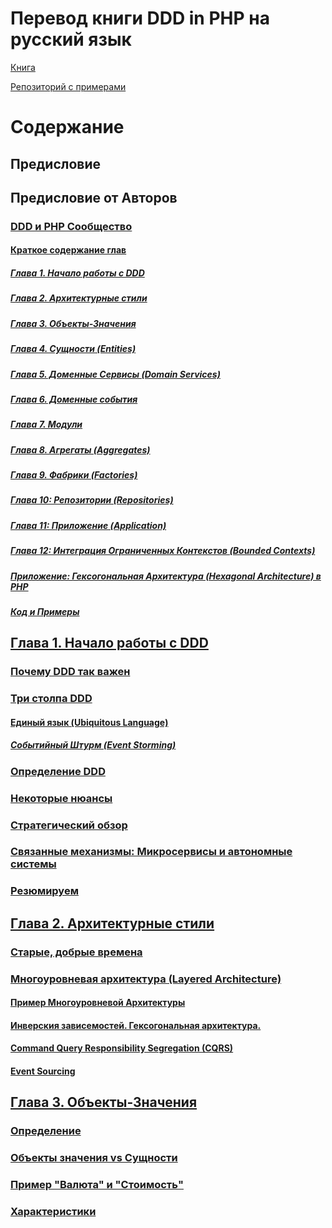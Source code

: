 Перевод книги DDD in PHP на русский язык
=
[Книга](https://leanpub.com/ddd-in-php)

[Репозиторий с примерами](https://github.com/dddinphp)

# Содержание
## Предисловие
## Предисловие от Авторов
### [DDD и PHP Сообщество](https://github.com/TalismanFR/dddinphp/blob/master/ru-RU/Preface/DDD-and-PHP-Community.md)
#### [Краткое содержание глав](https://github.com/TalismanFR/dddinphp/blob/master/ru-RU/Preface/Summary-of-Chapters.md)
##### [Глава 1. Начало работы с DDD](https://github.com/TalismanFR/dddinphp/blob/master/ru-RU/Preface/Summary-of-Chapters.md#user-content-%D0%B3%D0%BB%D0%B0%D0%B2%D0%B0-1-%D0%BD%D0%B0%D1%87%D0%B0%D0%BB%D0%BE-%D1%80%D0%B0%D0%B1%D0%BE%D1%82%D1%8B-%D1%81-ddd)
##### [Глава 2. Архитектурные стили](https://github.com/TalismanFR/dddinphp/blob/master/ru-RU/Preface/Summary-of-Chapters.md#%D0%B3%D0%BB%D0%B0%D0%B2%D0%B0-2-%D0%B0%D1%80%D1%85%D0%B8%D1%82%D0%B5%D0%BA%D1%82%D1%83%D1%80%D0%BD%D1%8B%D0%B5-%D1%81%D1%82%D0%B8%D0%BB%D0%B8)
##### [Глава 3. Объекты-Значения](https://github.com/TalismanFR/dddinphp/blob/master/ru-RU/Preface/Summary-of-Chapters.md#%D0%B3%D0%BB%D0%B0%D0%B2%D0%B0-3-%D0%BE%D0%B1%D1%8A%D0%B5%D0%BA%D1%82%D1%8B-%D0%B7%D0%BD%D0%B0%D1%87%D0%B5%D0%BD%D0%B8%D1%8F-value-objects)
##### [Глава 4. Сущности (Entities)](https://github.com/TalismanFR/dddinphp/blob/master/ru-RU/Preface/Summary-of-Chapters.md#%D0%B3%D0%BB%D0%B0%D0%B2%D0%B0-4-%D1%81%D1%83%D1%89%D0%BD%D0%BE%D1%81%D1%82%D0%B8-entities)
##### [Глава 5. Доменные Сервисы (Domain Services)](https://github.com/TalismanFR/dddinphp/blob/master/ru-RU/Preface/Summary-of-Chapters.md#%D0%B3%D0%BB%D0%B0%D0%B2%D0%B0-5-%D0%B4%D0%BE%D0%BC%D0%B5%D0%BD%D0%BD%D1%8B%D0%B5-%D1%81%D0%B5%D1%80%D0%B2%D0%B8%D1%81%D1%8B-domain-services)
##### [Глава 6. Доменные события](https://github.com/TalismanFR/dddinphp/blob/master/ru-RU/Preface/Summary-of-Chapters.md#%D0%B3%D0%BB%D0%B0%D0%B2%D0%B0-6-%D0%B4%D0%BE%D0%BC%D0%B5%D0%BD%D0%BD%D1%8B%D0%B5-%D1%81%D0%BE%D0%B1%D1%8B%D1%82%D0%B8%D1%8F)
##### [Глава 7. Модули](https://github.com/TalismanFR/dddinphp/blob/master/ru-RU/Preface/Summary-of-Chapters.md#%D0%B3%D0%BB%D0%B0%D0%B2%D0%B0-7-%D0%BC%D0%BE%D0%B4%D1%83%D0%BB%D0%B8)
##### [Глава 8. Агрегаты (Aggregates)](https://github.com/TalismanFR/dddinphp/blob/master/ru-RU/Preface/Summary-of-Chapters.md#%D0%B3%D0%BB%D0%B0%D0%B2%D0%B0-8-%D0%B0%D0%B3%D1%80%D0%B5%D0%B3%D0%B0%D1%82%D1%8B-aggregates)
##### [Глава 9. Фабрики (Factories)](https://github.com/TalismanFR/dddinphp/blob/master/ru-RU/Preface/Summary-of-Chapters.md#%D0%B3%D0%BB%D0%B0%D0%B2%D0%B0-9-%D1%84%D0%B0%D0%B1%D1%80%D0%B8%D0%BA%D0%B8-factories)
##### [Глава 10: Репозитории (Repositories)](https://github.com/TalismanFR/dddinphp/blob/master/ru-RU/Preface/Summary-of-Chapters.md#%D0%B3%D0%BB%D0%B0%D0%B2%D0%B0-10-%D1%80%D0%B5%D0%BF%D0%BE%D0%B7%D0%B8%D1%82%D0%BE%D1%80%D0%B8%D0%B8-repositories)
##### [Глава 11: Приложение (Application)](https://github.com/TalismanFR/dddinphp/blob/master/ru-RU/Preface/Summary-of-Chapters.md#%D0%B3%D0%BB%D0%B0%D0%B2%D0%B0-11-%D0%BF%D1%80%D0%B8%D0%BB%D0%BE%D0%B6%D0%B5%D0%BD%D0%B8%D0%B5-application)
##### [Глава 12: Интеграция Ограниченных Контекстов (Bounded Contexts)](https://github.com/TalismanFR/dddinphp/blob/master/ru-RU/Preface/Summary-of-Chapters.md#%D0%B3%D0%BB%D0%B0%D0%B2%D0%B0-12-%D0%B8%D0%BD%D1%82%D0%B5%D0%B3%D1%80%D0%B0%D1%86%D0%B8%D1%8F-%D0%BE%D0%B3%D1%80%D0%B0%D0%BD%D0%B8%D1%87%D0%B5%D0%BD%D0%BD%D1%8B%D1%85-%D0%BA%D0%BE%D0%BD%D1%82%D0%B5%D0%BA%D1%81%D1%82%D0%BE%D0%B2-bounded-contexts)
##### [Приложение: Гексогональная Архитектура (Hexagonal Architecture) в PHP](https://github.com/TalismanFR/dddinphp/blob/master/ru-RU/Preface/Summary-of-Chapters.md#%D0%BF%D1%80%D0%B8%D0%BB%D0%BE%D0%B6%D0%B5%D0%BD%D0%B8%D0%B5-%D0%B3%D0%B5%D0%BA%D1%81%D0%BE%D0%B3%D0%BE%D0%BD%D0%B0%D0%BB%D1%8C%D0%BD%D0%B0%D1%8F-%D0%B0%D1%80%D1%85%D0%B8%D1%82%D0%B5%D0%BA%D1%81%D1%82%D1%83%D1%80%D0%B0-hexagonal-architecture-%D0%B2-php)
##### [Код и Примеры](https://github.com/TalismanFR/dddinphp/blob/master/ru-RU/Preface/Summary-of-Chapters.md#%D0%BA%D0%BE%D0%B4-%D0%B8-%D0%BF%D1%80%D0%B8%D0%BC%D0%B5%D1%80%D1%8B)
## [Глава 1. Начало работы с DDD](https://github.com/TalismanFR/dddinphp/blob/master/ru-RU/Chapter1/Getting-Started-with-Domain-Driven-Design.md)
### [Почему DDD так важен](https://github.com/TalismanFR/dddinphp/blob/master/ru-RU/Chapter1/Getting-Started-with-Domain-Driven-Design.md#%D0%BF%D0%BE%D1%87%D0%B5%D0%BC%D1%83-ddd-%D1%82%D0%B0%D0%BA-%D0%B2%D0%B0%D0%B6%D0%B5%D0%BD)
### [Три столпа DDD](https://github.com/TalismanFR/dddinphp/blob/master/ru-RU/Chapter1/Getting-Started-with-Domain-Driven-Design.md#%D1%82%D1%80%D0%B8-%D1%81%D1%82%D0%BE%D0%BB%D0%BF%D0%B0-ddd)
#### [Единый язык (Ubiquitous Language)](https://github.com/TalismanFR/dddinphp/blob/master/ru-RU/Chapter1/Getting-Started-with-Domain-Driven-Design.md#%D0%B5%D0%B4%D0%B8%D0%BD%D1%8B%D0%B9-%D1%8F%D0%B7%D1%8B%D0%BA-ubiquitous-language)
##### [Событийный Штурм (Event Storming)](https://github.com/TalismanFR/dddinphp/blob/master/ru-RU/Chapter1/Getting-Started-with-Domain-Driven-Design.md#%D1%81%D0%BE%D0%B1%D1%8B%D1%82%D0%B8%D0%B9%D0%BD%D1%8B%D0%B9-%D1%88%D1%82%D1%83%D1%80%D0%BC-event-storming)
### [Определение DDD](https://github.com/TalismanFR/dddinphp/blob/master/ru-RU/Chapter1/Getting-Started-with-Domain-Driven-Design.md#%D0%BE%D0%BF%D1%80%D0%B5%D0%B4%D0%B5%D0%BB%D0%B5%D0%BD%D0%B8%D0%B5-ddd)
### [Некоторые нюансы](https://github.com/TalismanFR/dddinphp/blob/master/ru-RU/Chapter1/Getting-Started-with-Domain-Driven-Design.md#%D0%BD%D0%B5%D0%BA%D0%BE%D1%82%D0%BE%D1%80%D1%8B%D0%B5-%D0%BD%D1%8E%D0%B0%D0%BD%D1%81%D1%8B)
### [Стратегический обзор](https://github.com/TalismanFR/dddinphp/blob/master/ru-RU/Chapter1/Getting-Started-with-Domain-Driven-Design.md#%D1%81%D1%82%D1%80%D0%B0%D1%82%D0%B5%D0%B3%D0%B8%D1%87%D0%B5%D1%81%D0%BA%D0%B8%D0%B9-%D0%BE%D0%B1%D0%B7%D0%BE%D1%80)
### [Связанные механизмы: Микросервисы и автономные системы](https://github.com/TalismanFR/dddinphp/blob/master/ru-RU/Chapter1/Getting-Started-with-Domain-Driven-Design.md#%D1%81%D0%B2%D1%8F%D0%B7%D0%B0%D0%BD%D0%BD%D1%8B%D0%B5-%D0%BC%D0%B5%D1%85%D0%B0%D0%BD%D0%B8%D0%B7%D0%BC%D1%8B-%D0%BC%D0%B8%D0%BA%D1%80%D0%BE%D1%81%D0%B5%D1%80%D0%B2%D0%B8%D1%81%D1%8B-%D0%B8-%D0%B0%D0%B2%D1%82%D0%BE%D0%BD%D0%BE%D0%BC%D0%BD%D1%8B%D0%B5-%D1%81%D0%B8%D1%81%D1%82%D0%B5%D0%BC%D1%8B)
### [Резюмируем](https://github.com/TalismanFR/dddinphp/blob/master/ru-RU/Chapter1/Getting-Started-with-Domain-Driven-Design.md#%D1%80%D0%B5%D0%B7%D1%8E%D0%BC%D0%B8%D1%80%D1%83%D0%B5%D0%BC)
## [Глава 2. Архитектурные стили](https://github.com/TalismanFR/dddinphp/blob/master/ru-RU/Chapter2/Architectural-Styles.md#%D0%B3%D0%BB%D0%B0%D0%B2%D0%B0-2-%D0%B0%D1%80%D1%85%D0%B8%D1%82%D0%B5%D0%BA%D1%82%D1%83%D1%80%D0%BD%D1%8B%D0%B5-%D1%81%D1%82%D0%B8%D0%BB%D0%B8)
### [Старые, добрые времена](https://github.com/TalismanFR/dddinphp/blob/master/ru-RU/Chapter2/Architectural-Styles.md#%D1%81%D1%82%D0%B0%D1%80%D1%8B%D0%B5-%D0%B4%D0%BE%D0%B1%D1%80%D1%8B%D0%B5-%D0%B2%D1%80%D0%B5%D0%BC%D0%B5%D0%BD%D0%B0)
### [Многоуровневая архитектура (Layered Architecture)](https://github.com/TalismanFR/dddinphp/blob/master/ru-RU/Chapter2/Architectural-Styles.md#старые-добрые-времена)
#### [Пример Многоуровневой Архитектуры](https://github.com/TalismanFR/dddinphp/blob/master/ru-RU/Chapter2/Architectural-Styles.md#%D0%BF%D1%80%D0%B8%D0%BC%D0%B5%D1%80-%D0%BC%D0%BD%D0%BE%D0%B3%D0%BE%D1%83%D1%80%D0%BE%D0%B2%D0%BD%D0%B5%D0%B2%D0%BE%D0%B9-%D0%B0%D1%80%D1%85%D0%B8%D1%82%D0%B5%D0%BA%D1%82%D1%83%D1%80%D1%8B)
#### [Инверския зависемостей. Гексогональная архитектура.](https://github.com/TalismanFR/dddinphp/blob/master/ru-RU/Chapter2/Architectural-Styles.md#пример-многоуровневой-архитектуры)
#### [Command Query Responsibility Segregation (CQRS)](https://github.com/TalismanFR/dddinphp/blob/master/ru-RU/Chapter2/Architectural-Styles.md#command-query-responsibility-segregation-cqrs)
#### [Event Sourcing](https://github.com/TalismanFR/dddinphp/blob/master/ru-RU/Chapter2/Architectural-Styles.md#event-sourcing)
## [Глава 3. Объекты-Значения](https://github.com/TalismanFR/dddinphp/blob/master/ru-RU/Chapter3/Value-Objects.md#%D0%B3%D0%BB%D0%B0%D0%B2%D0%B0-3-%D0%BE%D0%B1%D1%8A%D0%B5%D0%BA%D1%82%D1%8B-%D0%B7%D0%BD%D0%B0%D1%87%D0%B5%D0%BD%D0%B8%D1%8F-the-value-objects)
### [Определение](https://github.com/TalismanFR/dddinphp/blob/master/ru-RU/Chapter3/Value-Objects.md#%D0%BE%D0%BF%D1%80%D0%B5%D0%B4%D0%B5%D0%BB%D0%B5%D0%BD%D0%B8%D0%B5)
### [Объекты значения vs Сущности](https://github.com/TalismanFR/dddinphp/blob/master/ru-RU/Chapter3/Value-Objects.md#%D0%BE%D0%B1%D1%8A%D0%B5%D0%BA%D1%82%D1%8B-%D0%B7%D0%BD%D0%B0%D1%87%D0%B5%D0%BD%D0%B8%D1%8F-vs-%D1%81%D1%83%D1%89%D0%BD%D0%BE%D1%81%D1%82%D0%B8)
### [Пример "Валюта" и "Стоимость"](https://github.com/TalismanFR/dddinphp/blob/master/ru-RU/Chapter3/Value-Objects.md#%D0%BF%D1%80%D0%B8%D0%BC%D0%B5%D1%80-%D0%B2%D0%B0%D0%BB%D1%8E%D1%82%D0%B0-%D0%B8-%D1%81%D1%82%D0%BE%D0%B8%D0%BC%D0%BE%D1%81%D1%82%D1%8C)
### [Характеристики](https://github.com/TalismanFR/dddinphp/blob/master/ru-RU/Chapter3/Value-Objects.md#%D0%BF%D1%80%D0%B8%D0%BC%D0%B5%D1%80-%D0%B2%D0%B0%D0%BB%D1%8E%D1%82%D0%B0-%D0%B8-%D1%81%D1%82%D0%BE%D0%B8%D0%BC%D0%BE%D1%81%D1%82%D1%8C)